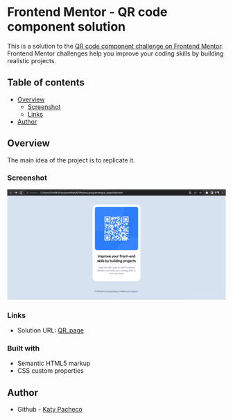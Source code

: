 # Frontend Mentor - QR code component solution

This is a solution to the [QR code component challenge on Frontend Mentor](https://www.frontendmentor.io/challenges/qr-code-component-iux_sIO_H). Frontend Mentor challenges help you improve your coding skills by building realistic projects. 

## Table of contents

- [Overview](#overview)
  - [Screenshot](#screenshot)
  - [Links](#links)
- [Author](#author)


## Overview
The main idea of ​​the project is to replicate it. 
### Screenshot

![solution](https://github.com/PachecoKaty/qr-page/blob/main/ss/ss-solution.png)


### Links

- Solution URL: [QR_page](https://pachecokaty.github.io/qr-page/)


### Built with

- Semantic HTML5 markup
- CSS custom properties

## Author

- Github - [Katy Pacheco](https://github.com/PachecoKaty)

